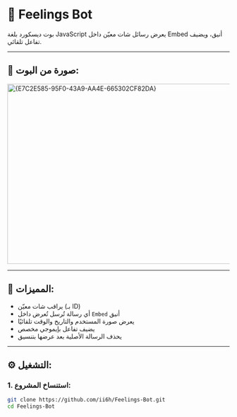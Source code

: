 # 🦋 Feelings Bot

بوت ديسكورد بلغة JavaScript يعرض رسائل شات معيّن داخل Embed أنيق، ويضيف تفاعل تلقائي.

---

## 📸 صورة من البوت:
<img width="840" height="407" alt="{E7C2E585-95F0-43A9-AA4E-665302CF82DA}" src="https://github.com/user-attachments/assets/e6b79bd4-a24e-46fe-8443-4adc610d1de9" />


---

## 🎯 المميزات:

- يراقب شات معيّن (بـ ID)
- أي رسالة تُرسل تُعرض داخل `Embed` أنيق
- يعرض صورة المستخدم والتاريخ والوقت تلقائيًا
- يضيف تفاعل بإيموجي مخصص
- يحذف الرسالة الأصلية بعد عرضها بتنسيق

---

## ⚙️ التشغيل:

### 1. استنساخ المشروع:

```bash
git clone https://github.com/ii6h/Feelings-Bot.git
cd Feelings-Bot
